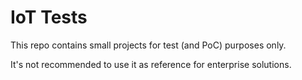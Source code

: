 # IoT Tests

This repo contains small projects for test (and PoC) purposes only.

It's not recommended to use it as reference for enterprise solutions.
